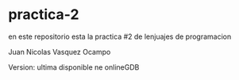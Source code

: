 # practica-2
en este repositorio esta la practica #2 de lenjuajes de programacion

Juan Nicolas Vasquez Ocampo

Version: ultima disponible ne onlineGDB
